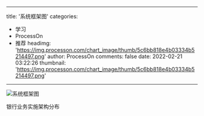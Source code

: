 
---
title: '系统框架图'
categories: 
 - 学习
 - ProcessOn
 - 推荐
headimg: 'https://img.processon.com/chart_image/thumb/5c6bb818e4b03334b5214497.png'
author: ProcessOn
comments: false
date: 2022-02-21 03:22:26
thumbnail: 'https://img.processon.com/chart_image/thumb/5c6bb818e4b03334b5214497.png'
---

<div>   
<img class="thumb" alt="系统框架图" src="https://img.processon.com/chart_image/thumb/5c6bb818e4b03334b5214497.png" referrerpolicy="no-referrer">
<p>银行业务实施架构分布</p>  
</div>
            
